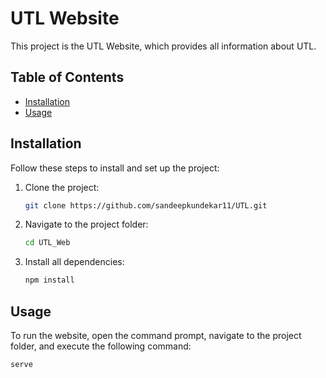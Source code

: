 # UTL Website

This project is the UTL Website, which provides all information about UTL.

## Table of Contents

- [Installation](#installation)
- [Usage](#usage)

## Installation

Follow these steps to install and set up the project:

1. Clone the project:
   ```bash
   git clone https://github.com/sandeepkundekar11/UTL.git
   ```

2. Navigate to the project folder:
   ```bash
   cd UTL_Web
   ```

3. Install all dependencies:
   ```bash
   npm install
   ```

## Usage

To run the website, open the command prompt, navigate to the project folder, and execute the following command: 

```bash
serve
```

